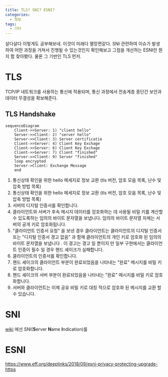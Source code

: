 ```yaml
---
title: TLS? SNI? ESNI?
categories: 
  - 정보
tags: 
  - 기타
---
```

살다살다 이렇게도 공부해보네. 이것이 미래다 멸망편같다. SNI 관련하여 이슈가 발생하여 어떤 과정을 거쳐서 진행될 수 있는것인지 확인해보고 그점을 개선하는 ESNI란 뭔지 함 찾아봤다. 물론 그 기반인 TLS 먼저.

# TLS
TCP/IP 네트워크를 사용하는 통신에 적용되며, 통신 과정에서 전송계층 종단간 보안과 데이터 무결성을 확보해준다.
## TLS Handshake
```mermaid
sequenceDiagram
    Client->>Server: 1) "client hello"
    Server->>Client: 2) "server hello"
    Server->>Client: 3) Server certificatie
    Client->>Server: 4) Client Key Exchage
    Client->>Server: 6) Client Key Exchage
    Client->>Server: 7) Client "finished"
    Server->>Client: 9) Server "finished"
    loop encrypted
    Server->Client: Exchange Message
    end
```
1.  통신상태 확인을 위한 hello 메세지로 정보 교환 (tls 버전, 암호 모음 목록, 난수 및 압축 방법 목록)
2.  통신상태 확인을 위한 hello 메세지로 정보 교환 (tls 버전, 암호 모음 목록, 난수 및 압축 방법 목록)
3.  서버의 디지털 인증서를 확인합니다.
4.  클라이언트와 서버가 후속 메시지 데이터를 암호화하는 데 사용될 비밀 키를 계산할 수 있도록하는 임의의 바이트 문자열을 보냅니다. 임의의 바이트 문자열 자체는 서버의 공개 키로 암호화됩니다.
5.  "클라이언트 인증서 요청" 을 보낸 경우 클라이언트는 클라이언트의 디지털 인증서 또는 "디지털 인증서 경고 없음" 과 함께 클라이언트의 개인 키로 암호화 된 임의의 바이트 문자열을 보냅니다 . 이 경고는 경고 일 뿐이지 만 일부 구현에서는 클라이언트 인증이 필수 일 경우 핸드 셰이크가 실패합니다.
6.  클라이언트의 인증서를 확인합니다.
7.  핸드 셰이크의 클라이언트 부분이 완료되었음을 나타내는 "완료" 메시지를 비밀 키로 암호화합니다.
8.  핸드 셰이크의 서버 부분이 완료되었음을 나타내는 "완료" 메시지를 비밀 키로 암호화합니다.
9.  서버와 클라이언트는 이제 공유 비밀 키로 대칭 적으로 암호화 된 메시지를 교환 할 수 있습니다.
# SNI
[wiki](https://ko.wikipedia.org/wiki/%EC%84%9C%EB%B2%84_%EB%84%A4%EC%9E%84_%EC%9D%B8%EB%94%94%EC%BC%80%EC%9D%B4%EC%85%98) 에선 SNI(**S**erver **N**ame **I**ndication)를 

# ESNI
https://www.eff.org/deeplinks/2018/09/esni-privacy-protecting-upgrade-https
<!--stackedit_data:
eyJoaXN0b3J5IjpbLTE5OTk0NDI2MzQsMTg0MjczNzM5MywtND
Y2MDUyNCwtNzQxNzY1MDY3LC0xODcxNjk0NTUzXX0=
-->